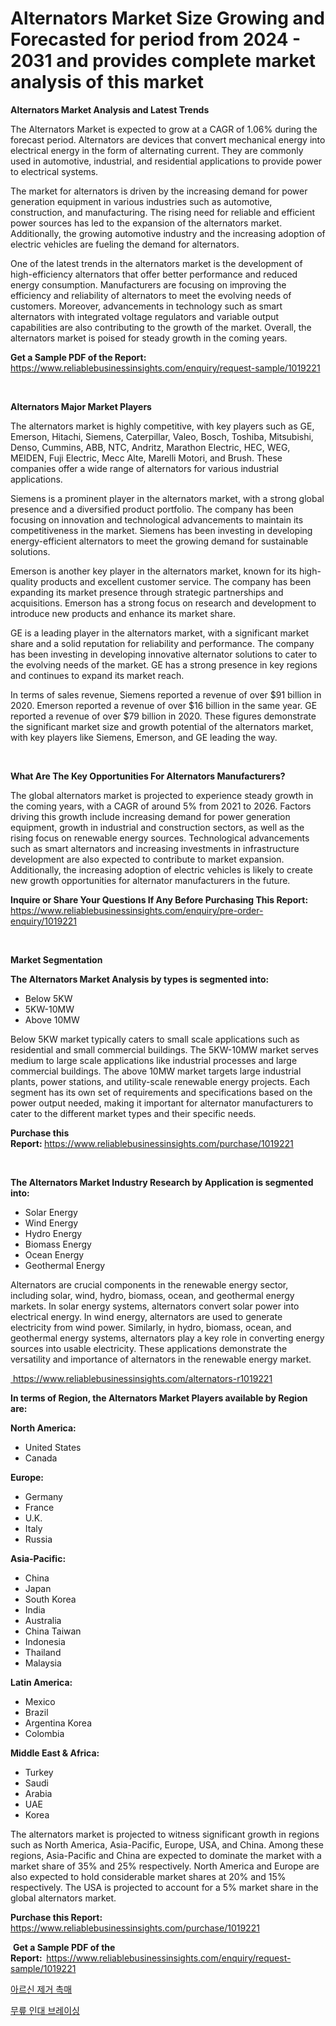 <p><h1>Alternators Market Size Growing and Forecasted for period from 2024 - 2031 and provides complete market analysis of this market</h1></p><p><strong>Alternators Market Analysis and Latest Trends</strong></p>
<p><p>The Alternators Market is expected to grow at a CAGR of 1.06% during the forecast period. Alternators are devices that convert mechanical energy into electrical energy in the form of alternating current. They are commonly used in automotive, industrial, and residential applications to provide power to electrical systems.</p><p>The market for alternators is driven by the increasing demand for power generation equipment in various industries such as automotive, construction, and manufacturing. The rising need for reliable and efficient power sources has led to the expansion of the alternators market. Additionally, the growing automotive industry and the increasing adoption of electric vehicles are fueling the demand for alternators.</p><p>One of the latest trends in the alternators market is the development of high-efficiency alternators that offer better performance and reduced energy consumption. Manufacturers are focusing on improving the efficiency and reliability of alternators to meet the evolving needs of customers. Moreover, advancements in technology such as smart alternators with integrated voltage regulators and variable output capabilities are also contributing to the growth of the market. Overall, the alternators market is poised for steady growth in the coming years.</p></p>
<p><strong>Get a Sample PDF of the Report:&nbsp;</strong> <a href="https://www.reliablebusinessinsights.com/enquiry/request-sample/1019221">https://www.reliablebusinessinsights.com/enquiry/request-sample/1019221</a></p>
<p>&nbsp;</p>
<p><strong>Alternators Major Market Players</strong></p>
<p><p>The alternators market is highly competitive, with key players such as GE, Emerson, Hitachi, Siemens, Caterpillar, Valeo, Bosch, Toshiba, Mitsubishi, Denso, Cummins, ABB, NTC, Andritz, Marathon Electric, HEC, WEG, MEIDEN, Fuji Electric, Mecc Alte, Marelli Motori, and Brush. These companies offer a wide range of alternators for various industrial applications.</p><p>Siemens is a prominent player in the alternators market, with a strong global presence and a diversified product portfolio. The company has been focusing on innovation and technological advancements to maintain its competitiveness in the market. Siemens has been investing in developing energy-efficient alternators to meet the growing demand for sustainable solutions.</p><p>Emerson is another key player in the alternators market, known for its high-quality products and excellent customer service. The company has been expanding its market presence through strategic partnerships and acquisitions. Emerson has a strong focus on research and development to introduce new products and enhance its market share.</p><p>GE is a leading player in the alternators market, with a significant market share and a solid reputation for reliability and performance. The company has been investing in developing innovative alternator solutions to cater to the evolving needs of the market. GE has a strong presence in key regions and continues to expand its market reach.</p><p>In terms of sales revenue, Siemens reported a revenue of over $91 billion in 2020. Emerson reported a revenue of over $16 billion in the same year. GE reported a revenue of over $79 billion in 2020. These figures demonstrate the significant market size and growth potential of the alternators market, with key players like Siemens, Emerson, and GE leading the way.</p></p>
<p>&nbsp;</p>
<p><strong>What Are The Key Opportunities For Alternators Manufacturers?</strong></p>
<p><p>The global alternators market is projected to experience steady growth in the coming years, with a CAGR of around 5% from 2021 to 2026. Factors driving this growth include increasing demand for power generation equipment, growth in industrial and construction sectors, as well as the rising focus on renewable energy sources. Technological advancements such as smart alternators and increasing investments in infrastructure development are also expected to contribute to market expansion. Additionally, the increasing adoption of electric vehicles is likely to create new growth opportunities for alternator manufacturers in the future.</p></p>
<p><strong>Inquire or Share Your Questions If Any Before Purchasing This Report:</strong> <a href="https://www.reliablebusinessinsights.com/enquiry/pre-order-enquiry/1019221">https://www.reliablebusinessinsights.com/enquiry/pre-order-enquiry/1019221</a></p>
<p>&nbsp;</p>
<p><strong>Market Segmentation</strong></p>
<p><strong>The Alternators Market Analysis by types is segmented into:</strong></p>
<p><ul><li>Below 5KW</li><li>5KW-10MW</li><li>Above 10MW</li></ul></p>
<p><p>Below 5KW market typically caters to small scale applications such as residential and small commercial buildings. The 5KW-10MW market serves medium to large scale applications like industrial processes and large commercial buildings. The above 10MW market targets large industrial plants, power stations, and utility-scale renewable energy projects. Each segment has its own set of requirements and specifications based on the power output needed, making it important for alternator manufacturers to cater to the different market types and their specific needs.</p></p>
<p><strong>Purchase this Report:&nbsp;</strong><a href="https://www.reliablebusinessinsights.com/purchase/1019221">https://www.reliablebusinessinsights.com/purchase/1019221</a></p>
<p>&nbsp;</p>
<p><strong>The Alternators Market Industry Research by Application is segmented into:</strong></p>
<p><ul><li>Solar Energy</li><li>Wind Energy</li><li>Hydro Energy</li><li>Biomass Energy</li><li>Ocean Energy</li><li>Geothermal Energy</li></ul></p>
<p><p>Alternators are crucial components in the renewable energy sector, including solar, wind, hydro, biomass, ocean, and geothermal energy markets. In solar energy systems, alternators convert solar power into electrical energy. In wind energy, alternators are used to generate electricity from wind power. Similarly, in hydro, biomass, ocean, and geothermal energy systems, alternators play a key role in converting energy sources into usable electricity. These applications demonstrate the versatility and importance of alternators in the renewable energy market.</p></p>
<p><a href="https://www.reliablebusinessinsights.com/alternators-r1019221">&nbsp;https://www.reliablebusinessinsights.com/alternators-r1019221</a></p>
<p><strong>In terms of Region, the Alternators Market Players available by Region are:</strong></p>
<p>
    <p> <strong> North America: </strong>
        <ul>
            <li>United States</li>
            <li>Canada</li>
        </ul>
        </p> 
    <p> <strong> Europe: </strong>
        <ul>
            <li>Germany</li>
            <li>France</li>
            <li>U.K.</li>
            <li>Italy</li>
            <li>Russia</li>
        </ul>
        </p> 
    <p> <strong> Asia-Pacific: </strong>
        <ul>
            <li>China</li>
            <li>Japan</li>
            <li>South Korea</li>
            <li>India</li>
            <li>Australia</li>
            <li>China Taiwan</li>
            <li>Indonesia</li>
            <li>Thailand</li>
            <li>Malaysia</li>
        </ul>
        </p> 
    <p> <strong> Latin America: </strong>
        <ul>
            <li>Mexico</li>
            <li>Brazil</li>
            <li>Argentina Korea</li>
            <li>Colombia</li>
        </ul>
        </p> 
    <p> <strong> Middle East & Africa: </strong>
        <ul>
            <li>Turkey</li>
            <li>Saudi</li>
            <li>Arabia</li>
            <li>UAE</li>
            <li>Korea</li>
        </ul>
    </p>
    </p>
<p><p>The alternators market is projected to witness significant growth in regions such as North America, Asia-Pacific, Europe, USA, and China. Among these regions, Asia-Pacific and China are expected to dominate the market with a market share of 35% and 25% respectively. North America and Europe are also expected to hold considerable market shares at 20% and 15% respectively. The USA is projected to account for a 5% market share in the global alternators market.</p></p>
<p><strong>Purchase this Report: </strong><a href="https://www.reliablebusinessinsights.com/purchase/1019221">https://www.reliablebusinessinsights.com/purchase/1019221</a></p>
<p>&nbsp;<strong>Get a Sample PDF of the Report:&nbsp;&nbsp;</strong><a href="https://www.reliablebusinessinsights.com/enquiry/request-sample/1019221">https://www.reliablebusinessinsights.com/enquiry/request-sample/1019221</a></p>
<p><strong></strong></p>
<p><p><a href="https://medium.com/@alanperkins1921/2024%EB%85%84%EB%B6%80%ED%84%B0-2031%EB%85%84%EA%B9%8C%EC%A7%80%EC%9D%98-%EC%95%84%EB%A5%B4%EC%8B%A0-%EC%A0%9C%EA%B1%B0-%EC%B4%89%EB%A7%A4-%EC%8B%9C%EC%9E%A5-%EC%84%B1%EC%9E%A5-%EC%A0%84%EB%A7%9D%EC%9D%80-%EC%9D%98-cagr%EB%A1%9C-%EC%98%88%EC%83%81%EB%90%98%EB%A9%B0-%EC%8B%9C%EC%9E%A5%EC%9D%98-%EB%8F%99%ED%96%A5-%EB%B6%84%EC%84%9D%EC%9D%80-%EC%9D%91%EC%9A%A9-%EC%A7%80%EC%97%AD-%EC%A0%84%EB%A7%9D-%EB%B0%8F-%EC%88%98%EC%9D%B5%EC%9D%84-%EA%B3%A0%EB%A0%A4%ED%95%98%EA%B3%A0-%EC%9E%88%EC%8A%B5%EB%8B%88%EB%8B%A4-012b16f509d5">아르신 제거 촉매</a></p><p><a href="https://medium.com/@jenniferstanley2022/%EB%AC%B4%EB%A6%8E-%EC%9D%B8%EB%8C%80-%EB%B3%B4%ED%98%B8%EB%8C%80-%EC%8B%9C%EC%9E%A5-%EC%A0%84%EB%A7%9D-%EC%99%84%EC%A0%84%ED%95%9C-%EC%82%B0%EC%97%85-%EB%B6%84%EC%84%9D-2024%EB%85%84%EB%B6%80%ED%84%B0-2031%EB%85%84-7ce3250ffdb9">무릎 인대 브레이싱</a></p></p>